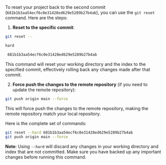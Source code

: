 To reset your project back to the second commit (`681b1b3aa54ecf6c0e31428ed629e5289b27b4ab`), you can use the `git reset` command. Here are the steps:

1. **Reset to the specific commit**:

```sh
git reset --

hard

 681b1b3aa54ecf6c0e31428ed629e5289b27b4ab
```

This command will reset your working directory and the index to the specified commit, effectively rolling back any changes made after that commit.

2. **Force push the changes to the remote repository** (if you need to update the remote repository):

```sh
git push origin main --force
```

This will force push the changes to the remote repository, making the remote repository match your local repository.

Here is the complete set of commands:

```sh
git reset --hard 681b1b3aa54ecf6c0e31428ed629e5289b27b4ab
git push origin main --force
```

**Note**: Using `--hard` will discard any changes in your working directory and index that are not committed. Make sure you have backed up any important changes before running this command.